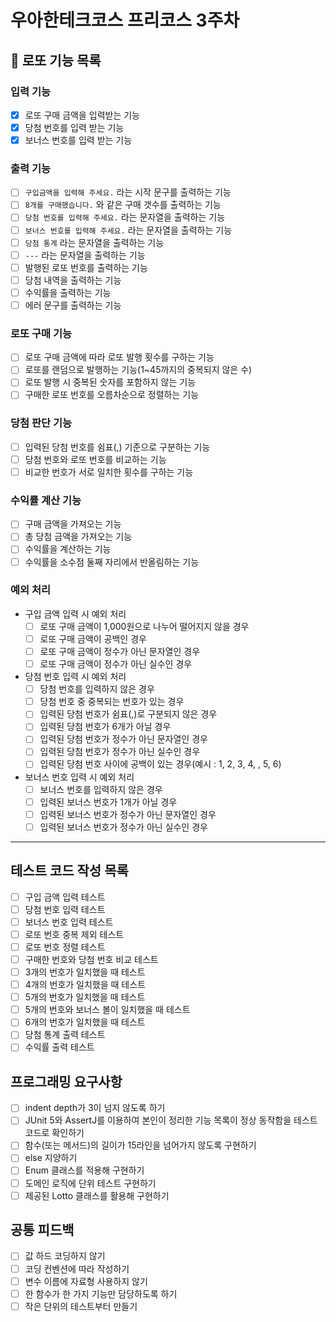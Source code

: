 # 우아한테크코스 프리코스 3주차

## 🎱 로또 기능 목록

### 입력 기능
- [X]  로또 구매 금액을 입력받는 기능
- [X]  당첨 번호를 입력 받는 기능
- [X]  보너스 번호를 입력 받는 기능

### 출력 기능
- [ ]  `구입금액을 입력해 주세요.` 라는 시작 문구를 출력하는 기능
- [ ]  `8개를 구매했습니다.` 와 같은 구매 갯수를 출력하는 기능
- [ ]  `당첨 번호를 입력해 주세요.` 라는 문자열을 출력하는 기능
- [ ]  `보너스 번호를 입력해 주세요.` 라는 문자열을 출력하는 기능
- [ ]  `당첨 통계` 라는 문자열을 출력하는 기능
- [ ]  `---` 라는 문자열을 출력하는 기능
- [ ]  발행된 로또 번호를 출력하는 기능
- [ ]  당첨 내역을 출력하는 기능
- [ ]  수익률을 출력하는 기능
- [ ]  에러 문구를 출력하는 기능

### 로또 구매 기능
- [ ]  로또 구매 금액에 따라 로또 발행 횟수를 구하는 기능
- [ ]  로또를 랜덤으로 발행하는 기능(1~45까지의 중복되지 않은 수)
- [ ]  로또 발행 시 중복된 숫자를 포함하지 않는 기능
- [ ]  구매한 로또 번호를 오름차순으로 정렬하는 기능

### 당첨 판단 기능
- [ ]  입력된 당첨 번호를 쉼표(,) 기준으로 구분하는 기능
- [ ]  당첨 번호와 로또 번호를 비교하는 기능
- [ ]  비교한 번호가 서로 일치한 횟수를 구하는 기능

### 수익률 계산 기능
- [ ]  구매 금액을 가져오는 기능
- [ ]  총 당첨 금액을 가져오는 기능
- [ ]  수익률을 계산하는 기능
- [ ]  수익률을 소수점 둘째 자리에서 반올림하는 기능

### 예외 처리
- 구입 금액 입력 시 예외 처리
  - [ ]  로또 구매 금액이 1,000원으로 나누어 떨어지지 않을 경우
  - [ ]  로또 구매 금액이 공백인 경우
  - [ ]  로또 구매 금액이 정수가 아닌 문자열인 경우
  - [ ]  로또 구매 금액이 정수가 아닌 실수인 경우
- 당첨 번호 입력 시 예외 처리
  - [ ]  당첨 번호를 입력하지 않은 경우
  - [ ]  당첨 번호 중 중복되는 번호가 있는 경우
  - [ ]  입력된 당첨 번호가 쉼표(,)로 구분되지 않은 경우
  - [ ]  입력된 당첨 번호가 6개가 아닐 경우
  - [ ]  입력된 당첨 번호가 정수가 아닌 문자열인 경우
  - [ ]  입력된 당첨 번호가 정수가 아닌 실수인 경우
  - [ ]  입력된 당첨 번호 사이에 공백이 있는 경우(예시 : 1, 2, 3, 4, , 5, 6)
- 보너스 번호 입력 시 예외 처리
  - [ ]  보너스 번호를 입력하지 않은 경우
  - [ ]  입력된 보너스 번호가 1개가 아닐 경우
  - [ ]  입력된 보너스 번호가 정수가 아닌 문자열인 경우
  - [ ]  입력된 보너스 번호가 정수가 아닌 실수인 경우

---
## 테스트 코드 작성 목록
- [ ]  구입 금액 입력 테스트
- [ ]  당첨 번호 입력 테스트
- [ ]  보너스 번호 입력 테스트
- [ ]  로또 번호 중복 제외 테스트
- [ ]  로또 번호 정렬 테스트
- [ ]  구매한 번호와 당첨 번호 비교 테스트
- [ ]  3개의 번호가 일치했을 때 테스트
- [ ]  4개의 번호가 일치했을 때 테스트
- [ ]  5개의 번호가 일치했을 때 테스트
- [ ]  5개의 번호와 보너스 볼이 일치했을 때 테스트
- [ ]  6개의 번호가 일치했을 때 테스트
- [ ]  당첨 통계 출력 테스트
- [ ]  수익률 출력 테스트

## 프로그래밍 요구사항

- [ ]  indent depth가 3이 넘지 않도록 하기
- [ ]  JUnit 5와 AssertJ를 이용하여 본인이 정리한 기능 목록이 정상 동작함을 테스트 코드로 확인하기
- [ ]  함수(또는 메서드)의 길이가 15라인을 넘어가지 않도록 구현하기
- [ ]  else 지양하기
- [ ]  Enum 클래스를 적용해 구현하기
- [ ]  도메인 로직에 단위 테스트 구현하기
- [ ]  제공된 Lotto 클래스를 활용해 구현하기

## 공통 피드백
- [ ]  값 하드 코딩하지 않기
- [ ]  코딩 컨벤션에 따라 작성하기
- [ ]  변수 이름에 자료형 사용하지 않기
- [ ]  한 함수가 한 가지 기능만 담당하도록 하기
- [ ]  작은 단위의 테스트부터 만들기